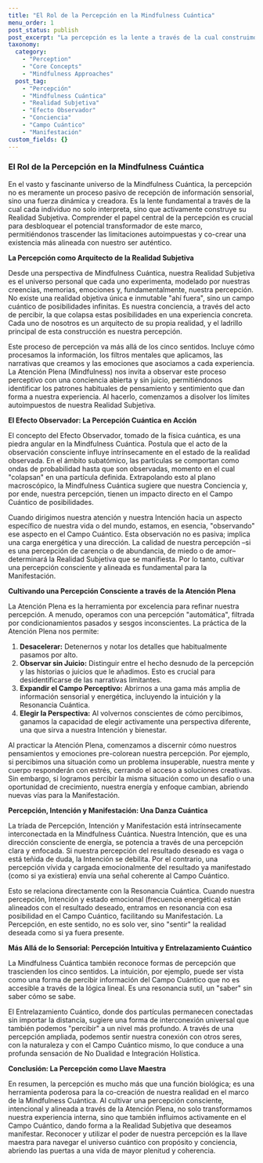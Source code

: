 ```yaml
---
title: "El Rol de la Percepción en la Mindfulness Cuántica"
menu_order: 1
post_status: publish
post_excerpt: "La percepción es la lente a través de la cual construimos nuestra realidad. En la Mindfulness Cuántica, este proceso adquiere una dimensión fundamental, revelando cómo nuestra observación consciente no solo interpreta, sino que activamente moldea el campo cuántico de posibilidades. Este artículo explora cómo la percepción es la clave para desbloquear nuestra Realidad Subjetiva y participar plenamente en el Efecto Observador."
taxonomy:
  category:
    - "Perception"
    - "Core Concepts"
    - "Mindfulness Approaches"
  post_tag:
    - "Percepción"
    - "Mindfulness Cuántica"
    - "Realidad Subjetiva"
    - "Efecto Observador"
    - "Conciencia"
    - "Campo Cuántico"
    - "Manifestación"
custom_fields: {}
---
```


### El Rol de la Percepción en la Mindfulness Cuántica

En el vasto y fascinante universo de la Mindfulness Cuántica, la percepción no es meramente un proceso pasivo de recepción de información sensorial, sino una fuerza dinámica y creadora. Es la lente fundamental a través de la cual cada individuo no solo interpreta, sino que activamente construye su Realidad Subjetiva. Comprender el papel central de la percepción es crucial para desbloquear el potencial transformador de este marco, permitiéndonos trascender las limitaciones autoimpuestas y co-crear una existencia más alineada con nuestro ser auténtico.

**La Percepción como Arquitecto de la Realidad Subjetiva**

Desde una perspectiva de Mindfulness Cuántica, nuestra Realidad Subjetiva es el universo personal que cada uno experimenta, modelado por nuestras creencias, memorias, emociones y, fundamentalmente, nuestra percepción. No existe una realidad objetiva única e inmutable "ahí fuera", sino un campo cuántico de posibilidades infinitas. Es nuestra conciencia, a través del acto de percibir, la que colapsa estas posibilidades en una experiencia concreta. Cada uno de nosotros es un arquitecto de su propia realidad, y el ladrillo principal de esta construcción es nuestra percepción.

Este proceso de percepción va más allá de los cinco sentidos. Incluye cómo procesamos la información, los filtros mentales que aplicamos, las narrativas que creamos y las emociones que asociamos a cada experiencia. La Atención Plena (Mindfulness) nos invita a observar este proceso perceptivo con una conciencia abierta y sin juicio, permitiéndonos identificar los patrones habituales de pensamiento y sentimiento que dan forma a nuestra experiencia. Al hacerlo, comenzamos a disolver los límites autoimpuestos de nuestra Realidad Subjetiva.

**El Efecto Observador: La Percepción Cuántica en Acción**

El concepto del Efecto Observador, tomado de la física cuántica, es una piedra angular en la Mindfulness Cuántica. Postula que el acto de la observación consciente influye intrínsecamente en el estado de la realidad observada. En el ámbito subatómico, las partículas se comportan como ondas de probabilidad hasta que son observadas, momento en el cual "colapsan" en una partícula definida. Extrapolando esto al plano macroscópico, la Mindfulness Cuántica sugiere que nuestra Conciencia y, por ende, nuestra percepción, tienen un impacto directo en el Campo Cuántico de posibilidades.

Cuando dirigimos nuestra atención y nuestra Intención hacia un aspecto específico de nuestra vida o del mundo, estamos, en esencia, "observando" ese aspecto en el Campo Cuántico. Esta observación no es pasiva; implica una carga energética y una dirección. La calidad de nuestra percepción –si es una percepción de carencia o de abundancia, de miedo o de amor– determinará la Realidad Subjetiva que se manifiesta. Por lo tanto, cultivar una percepción consciente y alineada es fundamental para la Manifestación.

**Cultivando una Percepción Consciente a través de la Atención Plena**

La Atención Plena es la herramienta por excelencia para refinar nuestra percepción. A menudo, operamos con una percepción "automática", filtrada por condicionamientos pasados y sesgos inconscientes. La práctica de la Atención Plena nos permite:

1.  **Desacelerar:** Detenernos y notar los detalles que habitualmente pasamos por alto.
2.  **Observar sin Juicio:** Distinguir entre el hecho desnudo de la percepción y las historias o juicios que le añadimos. Esto es crucial para desidentificarse de las narrativas limitantes.
3.  **Expandir el Campo Perceptivo:** Abrirnos a una gama más amplia de información sensorial y energética, incluyendo la intuición y la Resonancia Cuántica.
4.  **Elegir la Perspectiva:** Al volvernos conscientes de cómo percibimos, ganamos la capacidad de elegir activamente una perspectiva diferente, una que sirva a nuestra Intención y bienestar.

Al practicar la Atención Plena, comenzamos a discernir cómo nuestros pensamientos y emociones pre-colorean nuestra percepción. Por ejemplo, si percibimos una situación como un problema insuperable, nuestra mente y cuerpo responderán con estrés, cerrando el acceso a soluciones creativas. Sin embargo, si logramos percibir la misma situación como un desafío o una oportunidad de crecimiento, nuestra energía y enfoque cambian, abriendo nuevas vías para la Manifestación.

**Percepción, Intención y Manifestación: Una Danza Cuántica**

La tríada de Percepción, Intención y Manifestación está intrínsecamente interconectada en la Mindfulness Cuántica. Nuestra Intención, que es una dirección consciente de energía, se potencia a través de una percepción clara y enfocada. Si nuestra percepción del resultado deseado es vaga o está teñida de duda, la Intención se debilita. Por el contrario, una percepción vívida y cargada emocionalmente del resultado ya manifestado (como si ya existiera) envía una señal coherente al Campo Cuántico.

Esto se relaciona directamente con la Resonancia Cuántica. Cuando nuestra percepción, Intención y estado emocional (frecuencia energética) están alineados con el resultado deseado, entramos en resonancia con esa posibilidad en el Campo Cuántico, facilitando su Manifestación. La Percepción, en este sentido, no es solo ver, sino "sentir" la realidad deseada como si ya fuera presente.

**Más Allá de lo Sensorial: Percepción Intuitiva y Entrelazamiento Cuántico**

La Mindfulness Cuántica también reconoce formas de percepción que trascienden los cinco sentidos. La intuición, por ejemplo, puede ser vista como una forma de percibir información del Campo Cuántico que no es accesible a través de la lógica lineal. Es una resonancia sutil, un "saber" sin saber cómo se sabe.

El Entrelazamiento Cuántico, donde dos partículas permanecen conectadas sin importar la distancia, sugiere una forma de interconexión universal que también podemos "percibir" a un nivel más profundo. A través de una percepción ampliada, podemos sentir nuestra conexión con otros seres, con la naturaleza y con el Campo Cuántico mismo, lo que conduce a una profunda sensación de No Dualidad e Integración Holística.

**Conclusión: La Percepción como Llave Maestra**

En resumen, la percepción es mucho más que una función biológica; es una herramienta poderosa para la co-creación de nuestra realidad en el marco de la Mindfulness Cuántica. Al cultivar una percepción consciente, intencional y alineada a través de la Atención Plena, no solo transformamos nuestra experiencia interna, sino que también influimos activamente en el Campo Cuántico, dando forma a la Realidad Subjetiva que deseamos manifestar. Reconocer y utilizar el poder de nuestra percepción es la llave maestra para navegar el universo cuántico con propósito y conciencia, abriendo las puertas a una vida de mayor plenitud y coherencia.